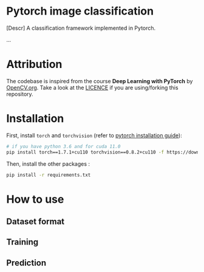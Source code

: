 # Pytorch image classification

[Descr] A classification framework implemented in Pytorch.



...

# Attribution

The codebase is inspired from the course **Deep Learning with PyTorch** by [OpenCV.org](https://opencv.org/courses/). Take a look at the [LICENCE](./LICENCE) if you are using/forking this repository.

# Installation

First, install `torch` and `torchvision` (refer to [pytorch installation guide](https://pytorch.org/get-started/locally/)):
```bash
# if you have python 3.6 and for cuda 11.0
pip install torch==1.7.1+cu110 torchvision==0.8.2+cu110 -f https://download.pytorch.org/whl/torch_stable.html
```

Then, install the other packages :
```bash
pip install -r requirements.txt
```

# How to use

## Dataset format

## Training

## Prediction
